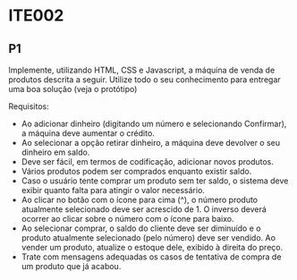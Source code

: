 # ITE002
## P1
Implemente, utilizando HTML, CSS e Javascript, a máquina de venda de produtos descrita a seguir. Utilize todo o seu conhecimento para entregar uma boa solução (veja o protótipo)

Requisitos:
* Ao adicionar dinheiro (digitando um número e selecionando Confirmar), a máquina deve aumentar o crédito.
* Ao selecionar a opção retirar dinheiro, a máquina deve devolver o seu dinheiro em saldo.
* Deve ser fácil, em termos de codificação, adicionar novos produtos.
* Vários produtos podem ser comprados enquanto existir saldo.
* Caso o usuário tente comprar um produto sem ter saldo, o sistema deve exibir quanto falta para atingir o valor necessário.
* Ao clicar no botão com o ícone para cima (^), o número produto atualmente selecionado deve ser acrescido de 1. O inverso deverá ocorrer ao clicar sobre o número com o ícone para baixo.
* Ao selecionar comprar, o saldo do cliente deve ser diminuído e o produto atualmente selecionado (pelo número) deve ser vendido. Ao vender um produto, atualize o estoque dele, exibido à direita do preço.
* Trate com mensagens adequadas os casos de tentativa de compra de um produto que já acabou.
